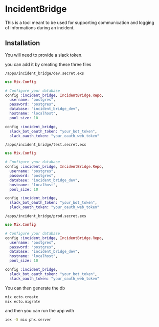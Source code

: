 # IncidentBridge

This is a tool meant to be used for supporting communication and logging of informations during an incident.

## Installation

You will need to provide a slack token.

you can add it by creating these three files

`/apps/incident_bridge/dev.secret.exs`

```elixir
use Mix.Config

# Configure your database
config :incident_bridge, IncidentBridge.Repo,
  username: "postgres",
  password: "postgres",
  database: "incident_bridge_dev",
  hostname: "localhost",
  pool_size: 10

config :incident_bridge,
  slack_bot_oauth_token: "your_bot_token",
  slack_oauth_token: "your_oauth_web_token"
```

`/apps/incident_bridge/test.secret.exs`

```elixir
use Mix.Config

# Configure your database
config :incident_bridge, IncidentBridge.Repo,
  username: "postgres",
  password: "postgres",
  database: "incident_bridge_dev",
  hostname: "localhost",
  pool_size: 10

config :incident_bridge,
  slack_bot_oauth_token: "your_bot_token",
  slack_oauth_token: "your_oauth_web_token"
```

`/apps/incident_bridge/prod.secret.exs`

```elixir
use Mix.Config

# Configure your database
config :incident_bridge, IncidentBridge.Repo,
  username: "postgres",
  password: "postgres",
  database: "incident_bridge_dev",
  hostname: "localhost",
  pool_size: 10

config :incident_bridge,
  slack_bot_oauth_token: "your_bot_token",
  slack_oauth_token: "your_oauth_web_token"
```

You can then generate the db

```bash
mix ecto.create
mix ecto.migrate
```

and then you can run the app with

```bash
iex -S mix phx.server
```
